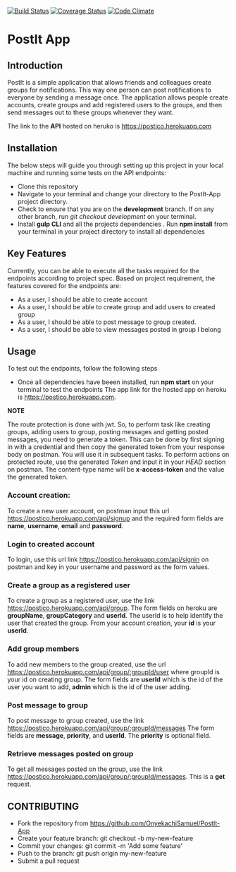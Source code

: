 [![Build Status](https://travis-ci.org/OnyekachiSamuel/PostIt-App.svg)](https://travis-ci.org/OnyekachiSamuel/PostIt-App)
[![Coverage Status](https://coveralls.io/repos/github/OnyekachiSamuel/PostIt-App/badge.svg?branch=tests)](https://coveralls.io/github/OnyekachiSamuel/PostIt-App?branch=tests)
[![Code Climate](https://codeclimate.com/github/OnyekachiSamuel/PostIt-App/badges/gpa.svg)](https://codeclimate.com/github/OnyekachiSamuel/PostIt-App)


# PostIt App

## Introduction 
PostIt is a simple application that allows friends and colleagues create groups for notifications. This way one person can post notifications to everyone by sending a message once. The application allows people create accounts, create groups and add registered users to the groups, and then send messages out to these groups whenever they want.

The link to the **API** hosted on heruko is  https://postico.herokuapp.com

## Installation

The below steps will guide you through setting up this project in your local machine and running some tests on the API
endpoints:

- Clone this repository
- Navigate to your terminal and change your directory to the PostIt-App project directory.
- Check to ensure that you are on the **development** branch. If on any other branch, run *git checkout development* on your terminal.
- Install **gulp CLI** and all the projects dependencies . Run **npm install** from your terminal in your project directory to install all dependencies

## Key Features
Currently, you can be able to execute all the tasks required for the endpoints according to project spec.
Based on project requirement, the features covered for the endpoints are:

- As a user, I should be able to create account
- As a user, I should be able to create group and add users to created group
- As a user, I should be able to post message to group created.
- As a user, I should be able to view messages posted in group I belong


## Usage
To test out the endpoints, follow the following steps
- Once all dependencies have beeen installed, run **npm start** on your terminal to test the endpoints
The app link for the hosted app on heroku is https://postico.herokuapp.com.

**NOTE**

The route protection is done with jwt. So, to perform task like creating groups, adding users to group, posting messages and getting posted messages, you need to generate a token. This can be done by first signing in with a credential and then copy the generated token from your response body on postman.
You will use it in subsequent tasks.
To perform actions on protected route, use the generated *Token* and input it in your *HEAD* section on postman.
The content-type name will be **x-access-token** and the value the generated token.
### Account creation:
To create a new user account, on postman input this url https://postico.herokuapp.com/api/signup and the required form fields are **name**, **username**, **email** and **password**. 
### Login to created account
To login, use this url link https://postico.herokuapp.com/api/signin on postman and key in your username and password as the form values.

### Create a group as a registered user
To create a group as a registered user, use the link https://postico.herokuapp.com/api/group. The form fields on heroku are **groupName**, **groupCategory** and **userId**. The userId is to help identify the user that created the group. From your account creation, your **id** is your **userId**.

### Add group members 
To add new members to the group created, use the url https://postico.herokuapp.com/api/group/:groupId/user
where groupId is your id on creating group. The form fields are **userId** which is the id of the user you want to add, **admin** which is the id of the user adding.

### Post message to group
To post message to group created, use the link https://postico.herokuapp.com/api/group/:groupId/messages
The form fields are **message**, **priority**, and **userId**. The **priority** is optional field.

### Retrieve messages posted on group
To get all messages posted on the group, use the link https://postico.herokuapp.com/api/group/:groupId/messages. This is a **get** request.

## CONTRIBUTING

- Fork the repository from https://github.com/OnyekachiSamuel/PostIt-App
- Create your feature branch: git checkout -b my-new-feature
- Commit your changes: git commit -m 'Add some feature'
- Push to the branch: git push origin my-new-feature
- Submit a pull request 
